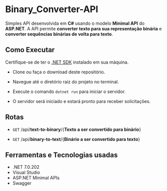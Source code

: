 # Binary_Converter-API

Simples API desenvolvida em **C#** usando o modelo **Minimal API** do **ASP.NET**. A API permite **converter texto para sua representação binária** e **converter sequências binárias de volta para texto**.

## Como Executar
Certifique-se de ter o [.NET SDK](https://dotnet.microsoft.com/download) instalado em sua máquina.

- Clone ou faça o download deste repositório.

- Navegue até o diretório raiz do projeto no terminal.

- Execute o comando `dotnet run` para iniciar o servidor.

- O servidor será iniciado e estará pronto para receber solicitações.

## Rotas
- `GET` /api/**text-to-binary**/{**Texto a ser convertido para binário**}

- `GET` /api/**binary-to-text**/{**Binário a ser convertido para texto**}

## Ferramentas e Tecnologias usadas
- .NET 7.0.202
- Visual Studio
- ASP.NET Minimal APIs
- Swagger
